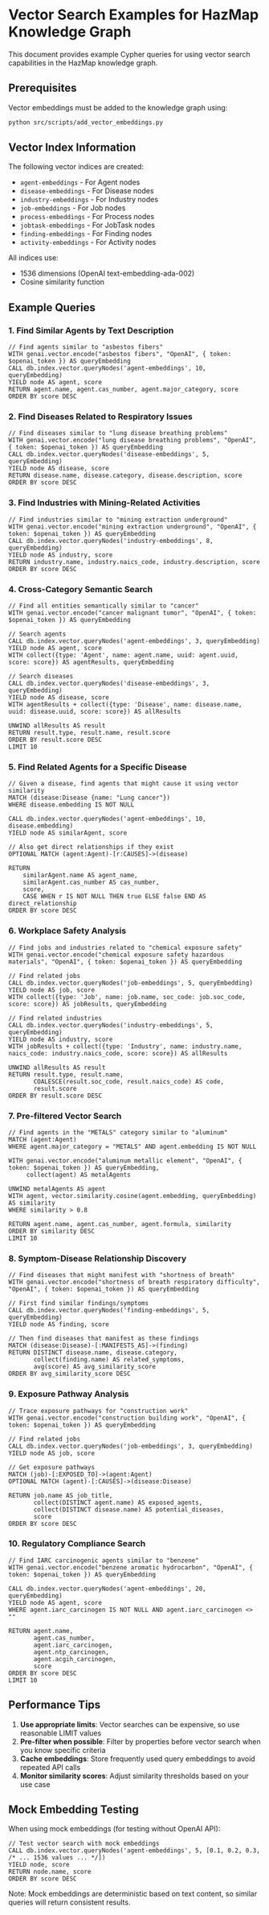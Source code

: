 # Vector Search Examples for HazMap Knowledge Graph

This document provides example Cypher queries for using vector search capabilities in the HazMap knowledge graph.

## Prerequisites

Vector embeddings must be added to the knowledge graph using:
```bash
python src/scripts/add_vector_embeddings.py
```

## Vector Index Information

The following vector indices are created:

- `agent-embeddings` - For Agent nodes
- `disease-embeddings` - For Disease nodes  
- `industry-embeddings` - For Industry nodes
- `job-embeddings` - For Job nodes
- `process-embeddings` - For Process nodes
- `jobtask-embeddings` - For JobTask nodes
- `finding-embeddings` - For Finding nodes
- `activity-embeddings` - For Activity nodes

All indices use:
- 1536 dimensions (OpenAI text-embedding-ada-002)
- Cosine similarity function

## Example Queries

### 1. Find Similar Agents by Text Description

```cypher
// Find agents similar to "asbestos fibers"
WITH genai.vector.encode("asbestos fibers", "OpenAI", { token: $openai_token }) AS queryEmbedding
CALL db.index.vector.queryNodes('agent-embeddings', 10, queryEmbedding)
YIELD node AS agent, score
RETURN agent.name, agent.cas_number, agent.major_category, score
ORDER BY score DESC
```

### 2. Find Diseases Related to Respiratory Issues

```cypher
// Find diseases similar to "lung disease breathing problems"
WITH genai.vector.encode("lung disease breathing problems", "OpenAI", { token: $openai_token }) AS queryEmbedding
CALL db.index.vector.queryNodes('disease-embeddings', 5, queryEmbedding)
YIELD node AS disease, score
RETURN disease.name, disease.category, disease.description, score
ORDER BY score DESC
```

### 3. Find Industries with Mining-Related Activities

```cypher
// Find industries similar to "mining extraction underground"
WITH genai.vector.encode("mining extraction underground", "OpenAI", { token: $openai_token }) AS queryEmbedding
CALL db.index.vector.queryNodes('industry-embeddings', 8, queryEmbedding)
YIELD node AS industry, score
RETURN industry.name, industry.naics_code, industry.description, score
ORDER BY score DESC
```

### 4. Cross-Category Semantic Search

```cypher
// Find all entities semantically similar to "cancer"
WITH genai.vector.encode("cancer malignant tumor", "OpenAI", { token: $openai_token }) AS queryEmbedding

// Search agents
CALL db.index.vector.queryNodes('agent-embeddings', 3, queryEmbedding)
YIELD node AS agent, score
WITH collect({type: 'Agent', name: agent.name, uuid: agent.uuid, score: score}) AS agentResults, queryEmbedding

// Search diseases  
CALL db.index.vector.queryNodes('disease-embeddings', 3, queryEmbedding)
YIELD node AS disease, score
WITH agentResults + collect({type: 'Disease', name: disease.name, uuid: disease.uuid, score: score}) AS allResults

UNWIND allResults AS result
RETURN result.type, result.name, result.score
ORDER BY result.score DESC
LIMIT 10
```

### 5. Find Related Agents for a Specific Disease

```cypher
// Given a disease, find agents that might cause it using vector similarity
MATCH (disease:Disease {name: "Lung cancer"})
WHERE disease.embedding IS NOT NULL

CALL db.index.vector.queryNodes('agent-embeddings', 10, disease.embedding)
YIELD node AS similarAgent, score

// Also get direct relationships if they exist
OPTIONAL MATCH (agent:Agent)-[r:CAUSES]->(disease)

RETURN 
    similarAgent.name AS agent_name,
    similarAgent.cas_number AS cas_number,
    score,
    CASE WHEN r IS NOT NULL THEN true ELSE false END AS direct_relationship
ORDER BY score DESC
```

### 6. Workplace Safety Analysis

```cypher
// Find jobs and industries related to "chemical exposure safety"
WITH genai.vector.encode("chemical exposure safety hazardous materials", "OpenAI", { token: $openai_token }) AS queryEmbedding

// Find related jobs
CALL db.index.vector.queryNodes('job-embeddings', 5, queryEmbedding)
YIELD node AS job, score
WITH collect({type: 'Job', name: job.name, soc_code: job.soc_code, score: score}) AS jobResults, queryEmbedding

// Find related industries
CALL db.index.vector.queryNodes('industry-embeddings', 5, queryEmbedding)
YIELD node AS industry, score
WITH jobResults + collect({type: 'Industry', name: industry.name, naics_code: industry.naics_code, score: score}) AS allResults

UNWIND allResults AS result
RETURN result.type, result.name, 
       COALESCE(result.soc_code, result.naics_code) AS code,
       result.score
ORDER BY result.score DESC
```

### 7. Pre-filtered Vector Search

```cypher
// Find agents in the "METALS" category similar to "aluminum"
MATCH (agent:Agent)
WHERE agent.major_category = "METALS" AND agent.embedding IS NOT NULL

WITH genai.vector.encode("aluminum metallic element", "OpenAI", { token: $openai_token }) AS queryEmbedding,
     collect(agent) AS metalAgents

UNWIND metalAgents AS agent
WITH agent, vector.similarity.cosine(agent.embedding, queryEmbedding) AS similarity
WHERE similarity > 0.8

RETURN agent.name, agent.cas_number, agent.formula, similarity
ORDER BY similarity DESC
LIMIT 10
```

### 8. Symptom-Disease Relationship Discovery

```cypher
// Find diseases that might manifest with "shortness of breath"
WITH genai.vector.encode("shortness of breath respiratory difficulty", "OpenAI", { token: $openai_token }) AS queryEmbedding

// First find similar findings/symptoms
CALL db.index.vector.queryNodes('finding-embeddings', 5, queryEmbedding)
YIELD node AS finding, score

// Then find diseases that manifest as these findings
MATCH (disease:Disease)-[:MANIFESTS_AS]->(finding)
RETURN DISTINCT disease.name, disease.category, 
       collect(finding.name) AS related_symptoms,
       avg(score) AS avg_similarity_score
ORDER BY avg_similarity_score DESC
```

### 9. Exposure Pathway Analysis

```cypher
// Trace exposure pathways for "construction work"
WITH genai.vector.encode("construction building work", "OpenAI", { token: $openai_token }) AS queryEmbedding

// Find related jobs
CALL db.index.vector.queryNodes('job-embeddings', 3, queryEmbedding)
YIELD node AS job, score

// Get exposure pathways
MATCH (job)-[:EXPOSED_TO]->(agent:Agent)
OPTIONAL MATCH (agent)-[:CAUSES]->(disease:Disease)

RETURN job.name AS job_title,
       collect(DISTINCT agent.name) AS exposed_agents,
       collect(DISTINCT disease.name) AS potential_diseases,
       score
ORDER BY score DESC
```

### 10. Regulatory Compliance Search

```cypher
// Find IARC carcinogenic agents similar to "benzene"
WITH genai.vector.encode("benzene aromatic hydrocarbon", "OpenAI", { token: $openai_token }) AS queryEmbedding

CALL db.index.vector.queryNodes('agent-embeddings', 20, queryEmbedding)
YIELD node AS agent, score
WHERE agent.iarc_carcinogen IS NOT NULL AND agent.iarc_carcinogen <> ""

RETURN agent.name, 
       agent.cas_number,
       agent.iarc_carcinogen,
       agent.ntp_carcinogen,
       agent.acgih_carcinogen,
       score
ORDER BY score DESC
LIMIT 10
```

## Performance Tips

1. **Use appropriate limits**: Vector searches can be expensive, so use reasonable LIMIT values
2. **Pre-filter when possible**: Filter by properties before vector search when you know specific criteria
3. **Cache embeddings**: Store frequently used query embeddings to avoid repeated API calls
4. **Monitor similarity scores**: Adjust similarity thresholds based on your use case

## Mock Embedding Testing

When using mock embeddings (for testing without OpenAI API):

```cypher
// Test vector search with mock embeddings
CALL db.index.vector.queryNodes('agent-embeddings', 5, [0.1, 0.2, 0.3, /* ... 1536 values ... */])
YIELD node, score
RETURN node.name, score
ORDER BY score DESC
```

Note: Mock embeddings are deterministic based on text content, so similar queries will return consistent results.